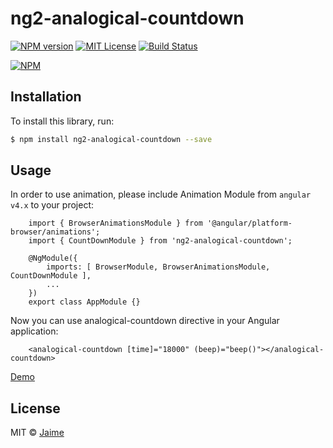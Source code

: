 # ng2-analogical-countdown
[![NPM version][npm-version-image]][npm-url]
[![MIT License][license-image]][license-url]
[![Build Status][travis-image]][travis-url]

[![NPM][npm-stats-image]][npm-url]

## Installation

To install this library, run:

```bash
$ npm install ng2-analogical-countdown --save
```

## Usage

In order to use animation, please include Animation Module from `angular v4.x` to your project:

```
    import { BrowserAnimationsModule } from '@angular/platform-browser/animations';
    import { CountDownModule } from 'ng2-analogical-countdown';

    @NgModule({
        imports: [ BrowserModule, BrowserAnimationsModule, CountDownModule ],
        ...
    })
    export class AppModule {}
```

Now you can use analogical-countdown directive in your Angular application:

```
    <analogical-countdown [time]="18000" (beep)="beep()"></analogical-countdown>
```

[Demo](https://jgpacheco.github.io/ng2-analogical-countdown/example/)

## License

MIT © [Jaime](mailto:jaime.glez.pacheco@gmail.com)

[npm-url]: https://www.npmjs.com/package/ng2-analogical-countdown
[npm-version-image]: https://img.shields.io/npm/v/npm.svg?style=flat

[license-image]: https://img.shields.io/npm/l/express.svg?style=flat
[license-url]: LICENSE

[travis-image]: https://travis-ci.org/jgpacheco/ng2-analogical-countdown.svg?branch=master
[travis-url]: https://travis-ci.org/jgpacheco/ng2-analogical-countdown

[npm-stats-image]: https://nodei.co/npm/ng2-analogical-countdown.png?downloads=true&downloadRank=true&stars=true
[travis-url]: https://travis-ci.org/jgpacheco/ng2-analogical-countdown
